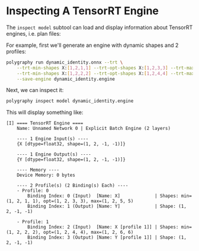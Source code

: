 # Inspecting A TensorRT Engine

The `inspect model` subtool can load and display information
about TensorRT engines, i.e. plan files:

For example, first we'll generate an engine with dynamic shapes
and 2 profiles:

```bash
polygraphy run dynamic_identity.onnx --trt \
    --trt-min-shapes X:[1,2,1,1] --trt-opt-shapes X:[1,2,3,3] --trt-max-shapes X:[1,2,5,5] \
    --trt-min-shapes X:[1,2,2,2] --trt-opt-shapes X:[1,2,4,4] --trt-max-shapes X:[1,2,6,6] \
    --save-engine dynamic_identity.engine
```

Next, we can inspect it:

```bash
polygraphy inspect model dynamic_identity.engine
```

This will display something like:

```
[I] ==== TensorRT Engine ====
    Name: Unnamed Network 0 | Explicit Batch Engine (2 layers)

    ---- 1 Engine Input(s) ----
    {X [dtype=float32, shape=(1, 2, -1, -1)]}

    ---- 1 Engine Output(s) ----
    {Y [dtype=float32, shape=(1, 2, -1, -1)]}

    ---- Memory ----
    Device Memory: 0 bytes

    ---- 2 Profile(s) (2 Binding(s) Each) ----
    - Profile: 0
        Binding Index: 0 (Input)  [Name: X]             | Shapes: min=(1, 2, 1, 1), opt=(1, 2, 3, 3), max=(1, 2, 5, 5)
        Binding Index: 1 (Output) [Name: Y]             | Shape: (1, 2, -1, -1)

    - Profile: 1
        Binding Index: 2 (Input)  [Name: X [profile 1]] | Shapes: min=(1, 2, 2, 2), opt=(1, 2, 4, 4), max=(1, 2, 6, 6)
        Binding Index: 3 (Output) [Name: Y [profile 1]] | Shape: (1, 2, -1, -1)
```
